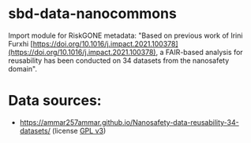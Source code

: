 # sbd-data-nanocommons
Import module for RiskGONE metadata: "Based on previous work of Irini Furxhi
[https://doi.org/10.1016/j.impact.2021.100378](https://doi.org/10.1016/j.impact.2021.100378),
a FAIR-based analysis for reusability has been conducted on 34 datasets from the nanosafety domain".

# Data sources:

* https://ammar257ammar.github.io/Nanosafety-data-reusability-34-datasets/ (license [GPL v3](https://github.com/ammar257ammar/Nanosafety-data-reusability-34-datasets/blob/main/LICENSE))

